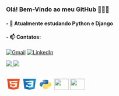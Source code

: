 ### Olá! Bem-Vindo ao meu GitHub 👨🏻‍💻

#### - 🌱 Atualmente estudando Python e Django
#### - 📫 Contatos: 

[![Gmail](https://img.shields.io/badge/Gmail-D14836?style=for-the-badge&logo=gmail&logoColor=white)](mailto:fidelisviana1@gmail.com)
[![LinkedIn](https://img.shields.io/badge/LinkedIn-0077B5?style=for-the-badge&logo=linkedin&logoColor=white)](https://www.linkedin.com/in/felipefffidelis/)
<div>
  <a href="https://github.com/Felipefffidelis/Felipefffidelis">
    <img height="170cm" src="https://github-readme-stats.vercel.app/api?username=Felipefffidelis&show_icons=true&theme=aura_dark&include_all_commits=true&count_private=true"/>
  </a>
  <a href="https://github.com/Felipefffidelis/Felipefffidelis">
    <img height="170cm" src="https://github-readme-stats-git-masterrstaa-rickstaa.vercel.app/api/top-langs/?username=Felipefffidelis&layout=compact&theme=aura_dark"/>
  </a>
</div>
<p align="left"><br>
  <!-- Ícones das tecnologias que uso -->
  <img align="center" alt="DevBiel-HTML" height="30" width="40" src="https://raw.githubusercontent.com/devicons/devicon/master/icons/html5/html5-original.svg">
  <img align="center" alt="DevBiel-CSS" height="30" width="40" src="https://raw.githubusercontent.com/devicons/devicon/master/icons/css3/css3-original.svg">
  <img align="center" alt="DevBiel-Python" height="30" width="40" src="https://raw.githubusercontent.com/devicons/devicon/master/icons/python/python-original.svg"> 
  <img align="center" height="30" width="40" src="https://cdn.jsdelivr.net/gh/devicons/devicon@latest/icons/django/django-plain.svg" />
  <img align="center" height="30" width="40" src="https://cdn.jsdelivr.net/gh/devicons/devicon@latest/icons/djangorest/djangorest-original.svg" />
</p>
